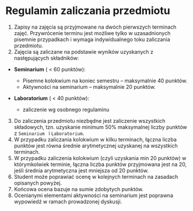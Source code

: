 # Regulamin zaliczania przedmiotu

1. Zapisy na zajęcia są przyjmowane na dwóch pierwszych terminach zajęć. Przywrócenie terminu jest możliwe tylko w uzasadnionych pisemnie przypadkach i wymaga indywidualnego toku zaliczania przedmiotu.
1. Zajęcia są zaliczane na podstawie wyników uzyskanych z następujących składników:

  - **Seminarium** ( < 60 punktów):
       - Pisemne kolokwium na koniec semestru – maksymalnie 40 punktów.
       - Aktywności na seminarium – maksymalnie 20 punktów.

  - **Laboratorium** ( < 40 punktów):
       - zaliczenie wg osobnego regulaminu
      
3. Do zaliczenia przedmiotu niezbędne jest zaliczenie wszystkich składowych, tzn. uzyskanie minimum 50% maksymalnej liczby punktów z `Seminarium ` i `Laboratorium`. 
1. W przypadku zaliczania kolokwium w kilku terminach, łączna liczba punktów jest równa średnie arytmetycznej uzyskanej na wszystkich terminach.
1. W przypadku zaliczenia kolokwium (czyli uzyskania min 20 punktów) w którymkolwiek terminie, łączna liczba punktów przyjmowana jest na 20, jeśli średnia arytmetyczna jest mniejsza od 20 punktów.
1. Student może poprawiać ocenę w kolejnych terminach na zasadach opisanych powyżej.
1. Końcowa ocena bazuje na sumie zdobytych punktów.
1. Ocenianymi elementami aktywności na seminarium jest poprawna wypowiedź w ramach prowadzonej dyskusji.

